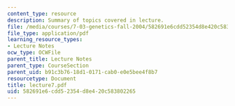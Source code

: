 ```yaml
---
content_type: resource
description: Summary of topics covered in lecture.
file: /media/courses/7-03-genetics-fall-2004/582691e6cdd52354d8e420c583802265_lecture7.pdf
file_type: application/pdf
learning_resource_types:
- Lecture Notes
ocw_type: OCWFile
parent_title: Lecture Notes
parent_type: CourseSection
parent_uid: b91c3b76-18d1-0171-cab0-e0e5bee4f8b7
resourcetype: Document
title: lecture7.pdf
uid: 582691e6-cdd5-2354-d8e4-20c583802265
---
```


